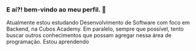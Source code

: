 ### E aí?! bem-vindo ao meu perfil. 👋

<!--
**Daniel-C-Castro/Daniel-C-Castro** is a ✨ _special_ ✨ repository because its `README.md` (this file) appears on your GitHub profile.

Here are some ideas to get you started:

- 🔭 I’m currently working on ...
- 🌱 I’m currently learning ...
- 👯 I’m looking to collaborate on ...
- 🤔 I’m looking for help with ...
- 💬 Ask me about ...
- 📫 How to reach me: ...
- 😄 Pronouns: ...
- ⚡ Fun fact: ...
-->
Atualmente estou estudando Desenvolvimento de Software com foco em Backend, na Cubos Academy. Em paralelo, sempre que possível, tento buscar outros conhecimentos que possam agregar nessa área de programação.
Estou aprendendo 
            <img src="https://cdn.jsdelivr.net/gh/devicons/devicon/icons/javascript/javascript-original.svg" width="10" height="10"/>
          
